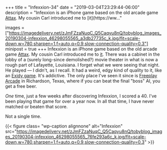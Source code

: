 +++
title = "Infexxion-34"
date = "2019-03-04T23:29:44-06:00"
description = "Infexxion is an iPhone game based on the old arcade game [Attax](https://en.wikipedia.org/wiki/Ataxx). My cousin Carl introduced me to [it](https://ww..."

images = ["https://imagedelivery.net/zJmFZzaNuqC_Q5Caqyu8nQ/tobyblog_images_20190304-infexxion_46298055565_a3db27735c_k.jpg/fit=scale-down,w=780,sharpen=1,f=auto,q=0.9,slow-connection-quality=0.3"]
minipost = true
+++
Infexxion is an iPhone game based on the old arcade game [Attax](https://en.wikipedia.org/wiki/Ataxx). My cousin Carl introduced me to [it](https://www.youtube.com/watch?v=L-CTpCD-CNc). There was a cabinet in the lobby of a (surely long-since demolished?) movie theater in what is now a rough part of Lafayette, Louisiana. I forget what we were seeing that night. He played — I didn't, as I recall. It had a weird, edgy kind of quality to it, like an [Exidy game](https://www.youtube.com/watch?v=giobpyH6FnY). It's addictive. The only place I've seen it since is [Freeplay Arcade](http://freeplayrichardson.com/) in Richardson, Texas, where if you can beat the final "boss" AI, you get a free beer. 

*One* time, just a few weeks after discovering Infexxion, I scored a 40. I've been playing that game for over a year now. In all that time, I have never matched or beaten that score.

Not a single time. 

{{< figure class= "wp-caption alignnone" alt="Infexxion" src="https://imagedelivery.net/zJmFZzaNuqC_Q5Caqyu8nQ/tobyblog_images_20190304-infexxion_46298055565_76fe293a6c_k.jpg/fit=scale-down,w=780,sharpen=1,f=auto,q=0.9,slow-connection-quality=0.3" >}}
